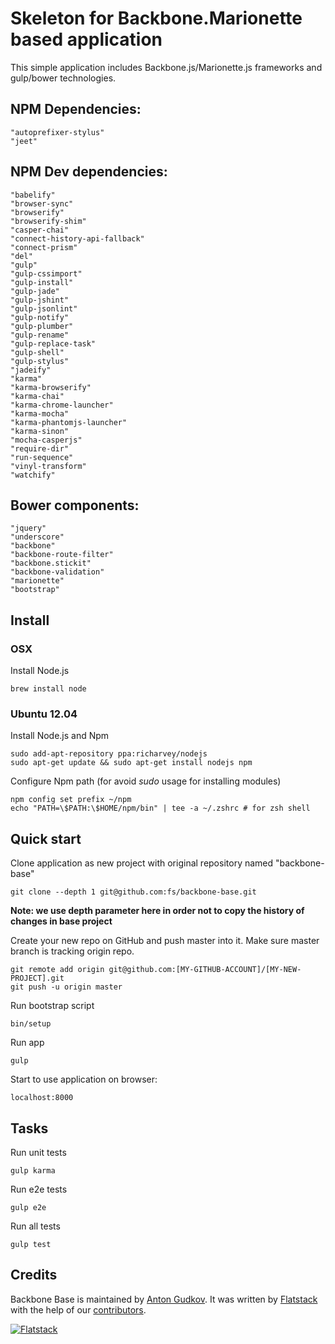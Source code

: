 # Skeleton for Backbone.Marionette based application

This simple application includes Backbone.js/Marionette.js frameworks and gulp/bower technologies.

## NPM Dependencies:
    "autoprefixer-stylus"
    "jeet"

## NPM Dev dependencies:
    "babelify"
    "browser-sync"
    "browserify"
    "browserify-shim"
    "casper-chai"
    "connect-history-api-fallback"
    "connect-prism"
    "del"
    "gulp"
    "gulp-cssimport"
    "gulp-install"
    "gulp-jade"
    "gulp-jshint"
    "gulp-jsonlint"
    "gulp-notify"
    "gulp-plumber"
    "gulp-rename"
    "gulp-replace-task"
    "gulp-shell"
    "gulp-stylus"
    "jadeify"
    "karma"
    "karma-browserify"
    "karma-chai"
    "karma-chrome-launcher"
    "karma-mocha"
    "karma-phantomjs-launcher"
    "karma-sinon"
    "mocha-casperjs"
    "require-dir"
    "run-sequence"
    "vinyl-transform"
    "watchify"

## Bower components:
    "jquery"
    "underscore"
    "backbone"
    "backbone-route-filter"
    "backbone.stickit"
    "backbone-validation"
    "marionette"
    "bootstrap"

## Install
### OSX

Install Node.js

    brew install node

### Ubuntu 12.04

Install Node.js and Npm

    sudo add-apt-repository ppa:richarvey/nodejs
    sudo apt-get update && sudo apt-get install nodejs npm

Configure Npm path (for avoid _sudo_ usage for installing modules)

    npm config set prefix ~/npm
    echo "PATH=\$PATH:\$HOME/npm/bin" | tee -a ~/.zshrc # for zsh shell

## Quick start

Clone application as new project with original repository named "backbone-base"

    git clone --depth 1 git@github.com:fs/backbone-base.git

**Note: we use depth parameter here in order not to copy the history of changes in base project**

Create your new repo on GitHub and push master into it.
Make sure master branch is tracking origin repo.

    git remote add origin git@github.com:[MY-GITHUB-ACCOUNT]/[MY-NEW-PROJECT].git
    git push -u origin master

Run bootstrap script

    bin/setup

Run app

    gulp

Start to use application on browser:

    localhost:8000

## Tasks

Run unit tests

    gulp karma

Run e2e tests

    gulp e2e

Run all tests

    gulp test

## Credits

Backbone Base is maintained by [Anton Gudkov](http://github.com/antongudkov).
It was written by [Flatstack](http://www.flatstack.com) with the help of our
[contributors](http://github.com/fs/backbone-base/contributors).


[![Flatstack](https://avatars0.githubusercontent.com/u/15136?v=2&s=200)](http://www.flatstack.com)
